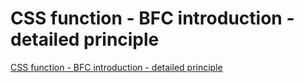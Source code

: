 # CSS function - BFC introduction - detailed principle
[CSS function - BFC introduction - detailed principle](https://aiwithcloud.com/2022/09/15/css_function___bfc_introduction___detailed_principle/)